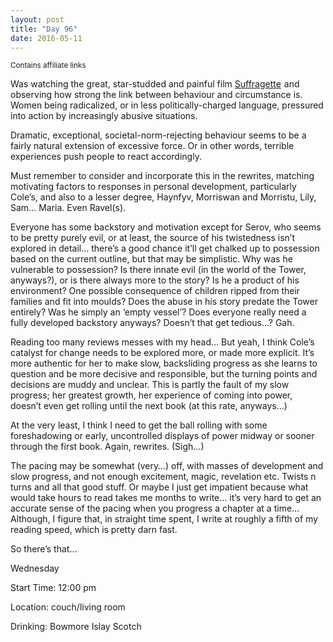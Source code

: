 ```yaml
---
layout: post
title: "Day 96"
date: 2016-05-11
---
```

<small>Contains affiliate links</small>

Was watching the great, star-studded and painful film <a  href="http://www.amazon.ca/gp/product/B017N5I2KO/ref=as_li_tf_tl?ie=UTF8&camp=15121&creative=330641&creativeASIN=B017N5I2KO&linkCode=as2&tag=kaie06-20">Suffragette</a><img src="http://ir-ca.amazon-adsystem.com/e/ir?t=kaie06-20&l=as2&o=15&a=B017N5I2KO" width="1" height="1" border="0" alt="" style="border:none !important; margin:0px !important;" /> and observing how strong the link between behaviour and circumstance is. Women being radicalized, or in less politically-charged language, pressured into action by increasingly abusive situations. 

Dramatic, exceptional, societal-norm-rejecting behaviour seems to be a fairly natural extension of excessive force. Or in other words, terrible experiences push people to react accordingly. 

Must remember to consider and incorporate this in the rewrites, matching motivating factors to responses in personal development, particularly Cole’s, and also to a lesser degree, Haynfyv, Morriswan and Morristu, Lily, Sam… Maria. Even Ravel(s). 

Everyone has some backstory and motivation except for Serov, who seems to be pretty purely evil, or at least, the source of his twistedness isn’t explored in detail… there’s a good chance it’ll get chalked up to possession based on the current outline, but that may be simplistic. Why was he vulnerable to possession? Is there innate evil (in the world of the Tower, anyways?), or is there always more to the story? Is he a product of his environment? One possible consequence of children ripped from their families and fit into moulds? Does the abuse in his story predate the Tower entirely? Was he simply an ‘empty vessel’? Does everyone really need a fully developed backstory anyways? Doesn’t that get tedious…? Gah. 

Reading too many reviews messes with my head… But yeah, I think Cole’s catalyst for change needs to be explored more, or made more explicit. It’s more authentic for her to make slow, backsliding progress as she learns to question and be more decisive and responsible, but the turning points and decisions are muddy and unclear. This is partly the fault of my slow progress; her greatest growth, her experience of coming into power, doesn’t even get rolling until the next book (at this rate, anyways…) 

At the very least, I think I need to get the ball rolling with some foreshadowing or early, uncontrolled displays of power midway or sooner through the first book. Again, rewrites. (Sigh…) 

The pacing may be somewhat (very…) off, with masses of development and slow progress, and not enough excitement, magic, revelation etc. Twists n turns and all that good stuff. Or maybe I just get impatient because what would take hours to read takes me months to write… it’s very hard to get an accurate sense of the pacing when you progress a chapter at a time… Although, I figure that, in straight time spent, I write at roughly a fifth of my reading speed, which is pretty darn fast. 

So there’s that… 



Wednesday

Start Time: 12:00 pm

Location: couch/living room

Drinking: Bowmore Islay Scotch
